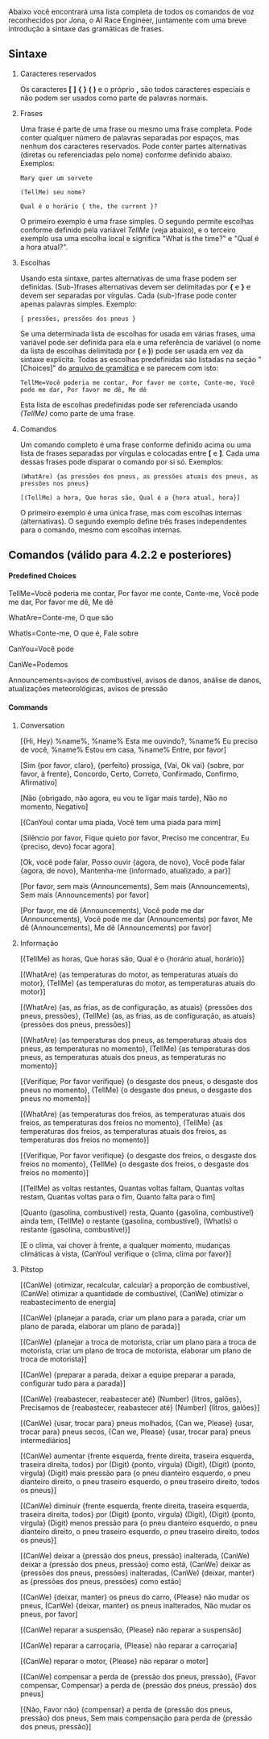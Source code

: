 Abaixo você encontrará uma lista completa de todos os comandos de voz reconhecidos por Jona, o AI Race Engineer, juntamente com uma breve introdução à sintaxe das gramáticas de frases.

## Sintaxe

1. Caracteres reservados

   Os caracteres **[** **]** **{** **}** **(** **)** e o próprio **,** são todos caracteres especiais e não podem ser usados ​​como parte de palavras normais.

2. Frases

   Uma frase é parte de uma frase ou mesmo uma frase completa. Pode conter qualquer número de palavras separadas por espaços, mas nenhum dos caracteres reservados. Pode conter partes alternativas (diretas ou referenciadas pelo nome) conforme definido abaixo. Exemplos:

       Mary quer um sorvete

       (TellMe) seu nome?

       Qual é o horário { the, the current }?

   O primeiro exemplo é uma frase simples. O segundo permite escolhas conforme definido pela variável *TellMe* (veja abaixo), e o terceiro exemplo usa uma escolha local e significa "What is the time?" e "Qual é a hora atual?".

3. Escolhas

   Usando esta sintaxe, partes alternativas de uma frase podem ser definidas. (Sub-)frases alternativas devem ser delimitadas por **{** e **}** e devem ser separadas por vírgulas. Cada (sub-)frase pode conter apenas palavras simples. Exemplo:

       { pressões, pressões dos pneus }

   Se uma determinada lista de escolhas for usada em várias frases, uma variável pode ser definida para ela e uma referência de variável (o nome da lista de escolhas delimitada por **(** e **)**) pode ser usada em vez da sintaxe explícita. Todas as escolhas predefinidas são listadas na seção "[Choices]" do [arquivo de gramática](https://github.com/SeriousOldMan/Simulator-Controller/blob/main/Sources/Assistants/Grammars/Choices.pt) e se parecem com isto:

       TellMe=Você poderia me contar, Por favor me conte, Conte-me, Você pode me dar, Por favor me dê, Me dê

   Esta lista de escolhas predefinidas pode ser referenciada usando *(TellMe)* como parte de uma frase.

4. Comandos

   Um comando completo é uma frase conforme definido acima ou uma lista de frases separadas por vírgulas e colocadas entre **[** e **]**. Cada uma dessas frases pode disparar o comando por si só. Exemplos:

       (WhatAre) {as pressões dos pneus, as pressões atuais dos pneus, as pressões nos pneus}

       [(TellMe) a hora, Que horas são, Qual é a {hora atual, hora}]

   O primeiro exemplo é uma única frase, mas com escolhas internas (alternativas). O segundo exemplo define três frases independentes para o comando, mesmo com escolhas internas.

## Comandos (válido para 4.2.2 e posteriores)

#### Predefined Choices

TellMe=Você poderia me contar, Por favor me conte, Conte-me, Você pode me dar, Por favor me dê, Me dê

WhatAre=Conte-me, O que são

WhatIs=Conte-me, O que é, Fale sobre

CanYou=Você pode

CanWe=Podemos

Announcements=avisos de combustível, avisos de danos, análise de danos, atualizações meteorológicas, avisos de pressão

#### Commands

1. Conversation

   [{Hi, Hey} %name%, %name% Esta me ouvindo?, %name% Eu preciso de você, %name% Estou em casa, %name% Entre, por favor]

   [Sim {por favor, claro}, {perfeito} prossiga, {Vai, Ok vai} {sobre, por favor, à frente}, Concordo, Certo, Correto, Confirmado, Confirmo, Afirmativo]

   [Não {obrigado, não agora, eu vou te ligar mais tarde}, Não no momento, Negativo]

   [(CanYou) contar uma piada, Você tem uma piada para mim]

   [Silêncio por favor, Fique quieto por favor, Preciso me concentrar, Eu {preciso, devo} focar agora]

   [Ok, você pode falar, Posso ouvir {agora, de novo}, Você pode falar {agora, de novo}, Mantenha-me {informado, atualizado, a par}]

   [Por favor, sem mais (Announcements), Sem mais (Announcements), Sem mais (Announcements) por favor]

   [Por favor, me dê (Announcements), Você pode me dar (Announcements), Você pode me dar (Announcements) por favor, Me dê (Announcements), Me dê (Announcements) por favor]

2. Informação

   [(TellMe) as horas, Que horas são, Qual é o {horário atual, horário}]

   [(WhatAre) {as temperaturas do motor, as temperaturas atuais do motor}, (TellMe) {as temperaturas do motor, as temperaturas atuais do motor}]

   [(WhatAre) {as, as frias, as de configuração, as atuais} {pressões dos pneus, pressões}, (TellMe) {as, as frias, as de configuração, as atuais} {pressões dos pneus, pressões}]

   [(WhatAre) {as temperaturas dos pneus, as temperaturas atuais dos pneus, as temperaturas no momento}, (TellMe) {as temperaturas dos pneus, as temperaturas atuais dos pneus, as temperaturas no momento}]

   [{Verifique, Por favor verifique} {o desgaste dos pneus, o desgaste dos pneus no momento}, (TellMe) {o desgaste dos pneus, o desgaste dos pneus no momento}]

   [(WhatAre) {as temperaturas dos freios, as temperaturas atuais dos freios, as temperaturas dos freios no momento}, (TellMe) {as temperaturas dos freios, as temperaturas atuais dos freios, as temperaturas dos freios no momento}]

   [{Verifique, Por favor verifique} {o desgaste dos freios, o desgaste dos freios no momento}, (TellMe) {o desgaste dos freios, o desgaste dos freios no momento}]

   [(TellMe) as voltas restantes, Quantas voltas faltam, Quantas voltas restam, Quantas voltas para o fim, Quanto falta para o fim]

   [Quanto {gasolina, combustível} resta, Quanto {gasolina, combustível} ainda tem, (TellMe) o restante {gasolina, combustível}, (WhatIs) o restante {gasolina, combustível}]

   [E o clima, vai chover à frente, a qualquer momento, mudanças climáticas à vista, (CanYou) verifique o {clima, clima por favor}]

3. Pitstop

   [(CanWe) {otimizar, recalcular, calcular} a proporção de combustível, (CanWe) otimizar a quantidade de combustível, (CanWe) otimizar o reabastecimento de energia]

   [(CanWe) {planejar a parada, criar um plano para a parada, criar um plano de parada, elaborar um plano de parada}]

   [(CanWe) {planejar a troca de motorista, criar um plano para a troca de motorista, criar um plano de troca de motorista, elaborar um plano de troca de motorista}]

   [(CanWe) {preparar a parada, deixar a equipe preparar a parada, configurar tudo para a parada}]

   [(CanWe) {reabastecer, reabastecer até} (Number) {litros, galões}, Precisamos de {reabastecer, reabastecer até} (Number) {litros, galões}]

   [(CanWe) {usar, trocar para} pneus molhados, {Can we, Please} {usar, trocar para} pneus secos, {Can we, Please} {usar, trocar para} pneus intermediários]

   [(CanWe) aumentar {frente esquerda, frente direita, traseira esquerda, traseira direita, todos} por (Digit) {ponto, vírgula} (Digit), (Digit) {ponto, vírgula} (Digit) mais pressão para {o pneu dianteiro esquerdo, o pneu dianteiro direito, o pneu traseiro esquerdo, o pneu traseiro direito, todos os pneus}]

   [(CanWe) diminuir {frente esquerda, frente direita, traseira esquerda, traseira direita, todos} por (Digit) {ponto, vírgula} (Digit), (Digit) {ponto, vírgula} (Digit) menos pressão para {o pneu dianteiro esquerdo, o pneu dianteiro direito, o pneu traseiro esquerdo, o pneu traseiro direito, todos os pneus}]

   [(CanWe) deixar a {pressão dos pneus, pressão} inalterada, (CanWe) deixar a {pressão dos pneus, pressão} como está, (CanWe) deixar as {pressões dos pneus, pressões} inalteradas, (CanWe) {deixar, manter} as {pressões dos pneus, pressões} como estão]

   [(CanWe) {deixar, manter} os pneus do carro, {Please} não mudar os pneus, (CanWe) {deixar, manter} os pneus inalterados, Não mudar os pneus, por favor]

   [(CanWe) reparar a suspensão, {Please} não reparar a suspensão]

   [(CanWe) reparar a carroçaria, {Please} não reparar a carroçaria]

   [(CanWe) reparar o motor, {Please} não reparar o motor]

   [(CanWe) compensar a perda de {pressão dos pneus, pressão}, {Favor compensar, Compensar} a perda de {pressão dos pneus, pressão} dos pneus]

   [{Não, Favor não} {compensar} a perda de {pressão dos pneus, pressão} dos pneus, Sem mais compensação para perda de {pressão dos pneus, pressão}]